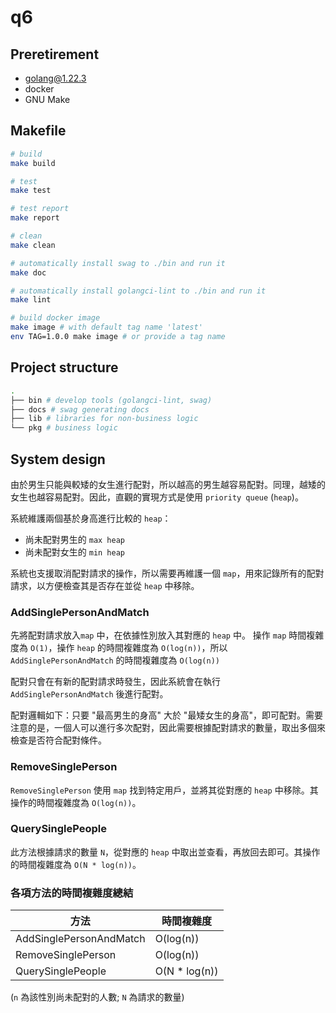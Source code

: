 # q6

## Preretirement
- golang@1.22.3
- docker
- GNU Make

## Makefile
```bash
# build
make build

# test
make test

# test report
make report

# clean
make clean

# automatically install swag to ./bin and run it
make doc

# automatically install golangci-lint to ./bin and run it
make lint

# build docker image
make image # with default tag name 'latest'
env TAG=1.0.0 make image # or provide a tag name
```

## Project structure
```bash
.
├── bin # develop tools (golangci-lint, swag)
├── docs # swag generating docs
├── lib # libraries for non-business logic
└── pkg # business logic
```

## System design

由於男生只能與較矮的女生進行配對，所以越高的男生越容易配對。同理，越矮的女生也越容易配對。因此，直觀的實現方式是使用 `priority queue` (`heap`)。

系統維護兩個基於身高進行比較的 `heap`：
- 尚未配對男生的 `max heap`
- 尚未配對女生的 `min heap`

系統也支援取消配對請求的操作，所以需要再維護一個 `map`，用來記錄所有的配對請求，以方便檢查其是否存在並從 `heap` 中移除。

### AddSinglePersonAndMatch

先將配對請求放入`map` 中，在依據性別放入其對應的 `heap` 中。
操作 `map` 時間複雜度為 `O(1)`，操作 `heap` 的時間複雜度為 `O(log(n))`，所以 `AddSinglePersonAndMatch` 的時間複雜度為 `O(log(n))`

配對只會在有新的配對請求時發生，因此系統會在執行 `AddSinglePersonAndMatch` 後進行配對。

配對邏輯如下：只要 "最高男生的身高" 大於 "最矮女生的身高"，即可配對。需要注意的是，一個人可以進行多次配對，因此需要根據配對請求的數量，取出多個來檢查是否符合配對條件。

### RemoveSinglePerson

`RemoveSinglePerson` 使用 `map` 找到特定用戶，並將其從對應的 `heap` 中移除。其操作的時間複雜度為 `O(log(n))`。

### QuerySinglePeople

此方法根據請求的數量 `N`，從對應的 `heap` 中取出並查看，再放回去即可。其操作的時間複雜度為 `O(N * log(n))`。

### 各項方法的時間複雜度總結
| 方法                      | 時間複雜度        |
| ------------------------- | ---------------- |
| AddSinglePersonAndMatch   | O(log(n))        |
| RemoveSinglePerson        | O(log(n))        |
| QuerySinglePeople         | O(N * log(n))    |

(`n` 為該性別尚未配對的人數; `N` 為請求的數量)
